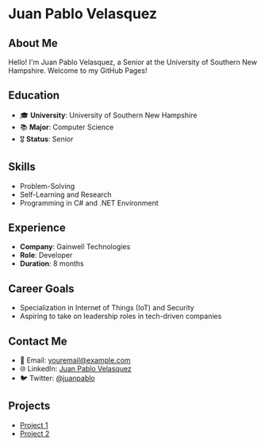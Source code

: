 # Juan Pablo Velasquez

## About Me
Hello! I'm Juan Pablo Velasquez, a Senior at the University of Southern New Hampshire. Welcome to my GitHub Pages!

## Education
- 🎓 **University**: University of Southern New Hampshire
- 📚 **Major**: Computer Science
- 🎖 **Status**: Senior

## Skills
- Problem-Solving
- Self-Learning and Research
- Programming in C# and .NET Environment

## Experience
- **Company**: Gainwell Technologies
- **Role**: Developer
- **Duration**: 8 months

## Career Goals
- Specialization in Internet of Things (IoT) and Security
- Aspiring to take on leadership roles in tech-driven companies

## Contact Me
- 📧 Email: [youremail@example.com](mailto:youremail@example.com)
- 🌐 LinkedIn: [Juan Pablo Velasquez](https://www.linkedin.com/in/juanpablovelasquez/)
- 🐦 Twitter: [@juanpablo](https://twitter.com/juanpablo)

## Projects
- [Project 1](https://github.com/yourusername/project1)
- [Project 2](https://github.com/yourusername/project2)

